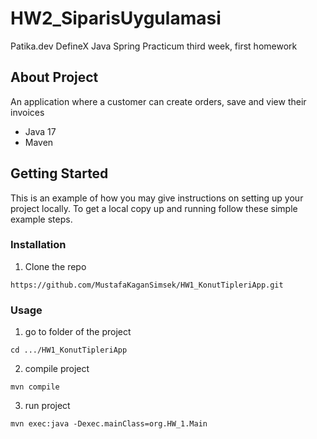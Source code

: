 # HW2_SiparisUygulamasi

 Patika.dev DefineX Java Spring Practicum third week, first homework


## About Project

 An application where a customer can create orders, save and view their invoices
* Java 17
* Maven

## Getting Started

This is an example of how you may give instructions on setting up your project locally. 
To get a local copy up and running follow these simple example steps.

### Installation

1. Clone the repo
```
https://github.com/MustafaKaganSimsek/HW1_KonutTipleriApp.git
```
### Usage

1. go to folder of the project
```
cd .../HW1_KonutTipleriApp
```
2. compile project
```
mvn compile
```
3. run project
```
mvn exec:java -Dexec.mainClass=org.HW_1.Main
```
